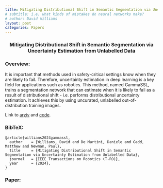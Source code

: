 ```yaml
---
title: Mitigating Distributional Shift in Semantic Segmentation via Uncertainty Estimation from Unlabelled Data
# subtitle: i.e. what kinds of mistakes do neural networks make?
# author: David Williams
layout: post
categories: Papers
---
```

<h3 align="center">Mitigating Distributional Shift in Semantic Segmentation via Uncertainty Estimation from Unlabelled Data</h3>


### Overview:
It is important that methods used in safety-critical settings know when they are likely to fail. Therefore, uncertainty estimation in deep learning is a key field for applications such as robotics. This method, named GammaSSL, trains a segmentation network that can estimate when it is likely to fail as a result of distributional shift - i.e. performs distributional uncertainty estimation. It achieves this by using uncurated, unlabelled out-of-distribution training images.


Link to [$\mathrm{ar\chi iv}$](https://arxiv.org/abs/2402.17653) and [$\mathrm{code}$](www.google.com).

### BibTeX:
```
@article{williams2024gammassl,
  author    = {Williams, David and De Martini, Daniele and Gadd, Matthew and Newman, Paul},
  title     = {Mitigating Distributional Shift in Semantic Segmentation via Uncertainty Estimation from Unlabelled Data},
  journal   = {IEEE Transactions on Robotics (T-RO)},
  year      = {2024},
}
```

### Paper:
<div style="text-align: center;">
    <object data="/assets/gamma-ssl.pdf" width="1000" height="1000" type="application/pdf" style="margin:auto; display:block;"></object>
</div>
